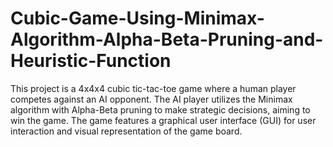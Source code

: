 # Cubic-Game-Using-Minimax-Algorithm-Alpha-Beta-Pruning-and-Heuristic-Function
This project is a 4x4x4 cubic tic-tac-toe game where a human player competes against an AI opponent. The AI player utilizes the Minimax algorithm with Alpha-Beta pruning to make strategic decisions, aiming to win the game. The game features a graphical user interface (GUI) for user interaction and visual representation of the game board.

